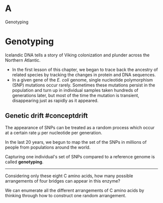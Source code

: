 # A

Genotyping








































# Genotyping

Icelandic DNA tells a story of Viking colonization and plunder across the Northern Atlantic.

- In the first lesson of this chapter, we began to trace back the ancestry of related species by tracking the changes in protein and DNA sequences.
- In a given gene of the _E. coli_ genome, single nucleotide polymorphism (SNP) mutations occur rarely. Sometimes these mutations persist in the population and turn up in individual samples taken hundreds of generations later, but most of the time the mutation is transient, disappearing just as rapidly as it appeared.

## Genetic drift #conceptdrift

The appearance of SNPs can be treated as a random process which occur at a certain rate μ per nucleotide per generation. 

In the last 20 years, we begun to map the set of the SNPs in millions of people from populations around the world.

Capturing one individual's set of SNPs compared to a reference genome is called **genotyping**.

---

Considering only these eight C amino acids, how many possible arrangements of four bridges can appear in this enzyme?

We can enumerate all the different arrangements of C amino acids by thinking through how to construct one random arrangement.